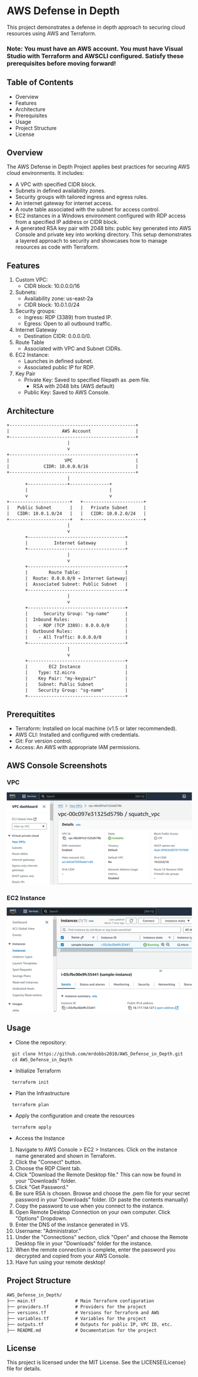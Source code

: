 # AWS Defense in Depth
This project demonstrates a defense in depth approach to securing cloud resources using AWS and Terraform.
### Note: You must have an AWS account. You must have Visual Studio with Terraform and AWSCLI configured. Satisfy these prerequisites before moving forward!
## Table of Contents
* Overview
* Features
* Architecture
* Prerequisites
* Usage
* Project Structure
* License

## Overview
The AWS Defense in Depth Project applies best practices for securing AWS cloud environments. It includes:
  * A VPC with specified CIDR block.
  * Subnets in defined availability zones.
  * Security groups with tailored ingress and egress rules.
  * An internet gateway for internet access.
  * A route table associated with the subnet for access control.
  * EC2 instances in a Windows environment configured with RDP access from a specified IP address or CIDR block.
  * A generated RSA key pair with 2048 bits: public key generated into AWS Console and private key into working directory.
This setup demonstrates a layered approach to security and showcases how to manage resources as code with Terraform.

## Features
  1. Custom VPC:
     * CIDR block: 10.0.0.0/16
  2. Subnets:
     * Availability zone: us-east-2a
     * CIDR block: 10.0.1.0/24
  3. Security groups:
     * Ingress: RDP (3389) from trusted IP.
     * Egress: Open to all outbound traffic.
  4. Internet Gateway
     * Destination CIDR: 0.0.0.0/0.
  6. Route Table
     * Associated with VPC and Subnet CIDRs.
  7. EC2 Instance:
     * Launches in defined subnet.
     * Associated public IP for RDP.
  8. Key Pair
     * Private Key: Saved to specified filepath as .pem file.
       * RSA with 2048 bits (AWS default)
     * Public Key: Saved to AWS Console.

## Architecture
```
+------------------------------------------------+
|                    AWS Account                 |
+------------------------------------------------+
                       |
                       v
+------------------------------------------------+
|                     VPC                        |
|             CIDR: 10.0.0.0/16                  |
+------------------------------------------------+
                       |
       +---------------+---------------+
       |                               |
       v                               v
+-----------------------+   +-----------------------+
|   Public Subnet       |   |   Private Subnet      |
|   CIDR: 10.0.1.0/24   |   |   CIDR: 10.0.2.0/24   |
+-----------------------+   +-----------------------+
                       |
                       v
       +-------------------------------------+
       |          Internet Gateway           |
       +-------------------------------------+
                       |
                       v
       +-------------------------------------+
       |        Route Table:                 |
       |  Route: 0.0.0.0/0 → Internet Gateway|
       |  Associated Subnet: Public Subnet   |
       +-------------------------------------+
                       |
                       v
       +-------------------------------------+
       |      Security Group: "sg-name"      |
       |  Inbound Rules:                     |
       |    - RDP (TCP 3389): 0.0.0.0/0      |
       |  Outbound Rules:                    |
       |    - All Traffic: 0.0.0.0/0         |
       +-------------------------------------+
                       |
                       v
       +-------------------------------------+
       |        EC2 Instance                 |
       |    Type: t2.micro                   |
       |    Key Pair: "my-keypair"           |
       |    Subnet: Public Subnet            |
       |    Security Group: "sg-name"        |
       +-------------------------------------+

```
## Prerequitites
* Terraform: Installed on local machine (v1.5 or later recommended).
* AWS CLI: Installed and configured with credentials.
* Git: For version control.
* Access: An AWS with appropriate IAM permissions.
## AWS Console Screenshots
### VPC
![VPC Screenshot](screenshots/AWS_VPC.png)

### EC2 Instance
![EC2 Screenshot](screenshots/AWS_Instance.png)
## Usage
* Clone the repository:
```
  git clone https://github.com/mrdobbs2010/AWS_Defense_in_Depth.git
  cd AWS_Defense_in_Depth
```
* Initialize Terraform
```
  terraform init
```

* Plan the Infrastructure

```
  terraform plan
```
* Apply the configuration and create the resources
```
  terraform apply
```
* Access the Instance
1. Navigate to AWS Console > EC2 > Instances. Click on the instance name generated and shown in Terraform.
2. Click the "Connect" button.
3. Choose the RDP Client tab.
4. Click "Download the Remote Desktop file." This can now be found in your "Downloads" folder.
5. Click "Get Password."
6. Be sure RSA is chosen. Browse and choose the .pem file for your secret password in your "Downloads" folder. (Or paste the contents manually)
7. Copy the password to use when you connect to the instance.
8. Open Remote Desktop Connection on your own computer. Click "Options" Dropdown.
9. Enter the DNS of the instance generated in VS.
10. Username: "Administrator."
11. Under the "Connections" section, click "Open" and choose the Remote Desktop file in your "Downloads" folder for the instance.
12. When the remote connection is complete, enter the password you decrypted and copied from your AWS Console.
13. Have fun using your remote desktop!

## Project Structure
```
AWS_Defense_in_Depth/
├── main.tf               # Main Terraform configuration
├── providers.tf          # Providers for the project
├── versions.tf           # Versions for Terraform and AWS
├── variables.tf          # Variables for the project
├── outputs.tf            # Outputs for public IP, VPC ID, etc.
├── README.md             # Documentation for the project
```
## License
This project is licensed under the MIT License. See the LICENSE{License} file for details.
